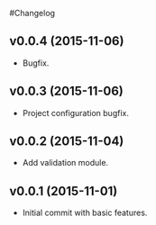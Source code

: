 #Changelog

## v0.0.4 (2015-11-06)
* Bugfix.

## v0.0.3 (2015-11-06)
* Project configuration bugfix.

## v0.0.2 (2015-11-04)
* Add validation module.

## v0.0.1 (2015-11-01)
* Initial commit with basic features.
